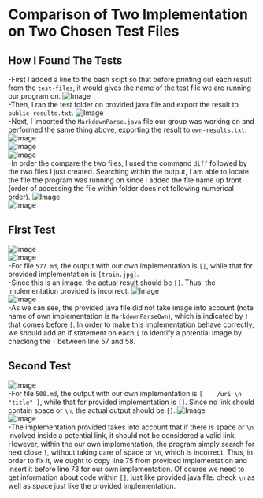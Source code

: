 # Comparison of Two Implementation on Two Chosen Test Files

## How I Found The Tests
-First I added a line to the bash scipt so that before printing out each result from the `test-files`, it would gives the name of the test file we are running our program on.
![Image](lab5-s1-1.png)     
-Then, I ran the test folder on provided java file and export the result to `public-results.txt`.
![Image](lab5-s1-2.png)     
-Next, I imported the `MarkdownParse.java` file our group was working on and performed the same thing above, exporting the result to `own-results.txt`.
![Image](lab5-s1-3.png)     
![Image](lab5-s1-4.png)     
![Image](lab5-s1-5.png)     
-In order the compare the two files, I used the command `diff` followed by the two files I just created. Searching within the output, I am able to locate the file the program was running on since I added the file name up front (order of accessing the file within folder does not following numerical order).
![Image](lab5-s1-6.png)     
![Image](lab5-s1-ex.png)     



## First Test
![Image](lab5-s2-1.png)  
![Image](lab5-s2-2.png)  
-For file `577.md`, the output with our own implementation is `[]`, while that for provided implementation is `[train.jpg]`.  
-Since this is an image, the actual result should be `[]`. Thus, the implementation provided is incorrect.
![Image](lab5-s2-3.png)  
![Image](lab5-s2-4.png)  
-As we can see, the provided java file did not take image into account (note name of own implementation is `MarkdownParseOwn`), which is indicated by `!` that comes before `[`. In order to make this implementation behave correctly, we should add an if statement on each `[` to identify a potential image by checking the `!` between line 57 and 58.



## Second Test
![Image](lab5-s3-1.png)  
-For file `509.md`, the output with our own implementation is `[    /uri \n "title" ]`, while that for provided implementation is `[]`. Since no link should contain space or `\n`, the actual output should be `[]`.
![Image](lab5-s2-3.png)  
![Image](lab5-s2-4.png)  
-The implementation provided takes into account that if there is space or `\n` involved inside a potential link, it should not be considered a valid link. However, within the our own implementation, the program simply search for next close `]`, without taking care of space or `\n`, which is incorrect. Thus, in order to fix it, we ought to copy line 75 from provided implementation and insert it before line 73 for our own implementation. Of course we need to get information about code within `[]`, just like provided java file.
check `\n` as well as space just like the provided implementation.